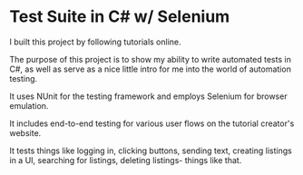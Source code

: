 # Test Suite in C# w/ Selenium
I built this project by following tutorials online. 

The purpose of this project is to show my ability to write automated tests in C#, as well as serve as a nice little intro for me into the world of automation testing. 

It uses NUnit for the testing framework and employs Selenium for browser emulation.

It includes end-to-end testing for various user flows on the tutorial creator's website. 

It tests things like logging in, clicking buttons, sending text, creating listings in a UI, searching for listings, deleting listings- things like that.
